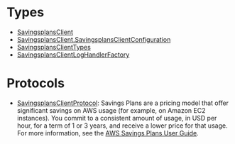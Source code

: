 # Types

  - [SavingsplansClient](/aws-sdk-swift/reference/0.x/AWSSavingsplans/SavingsplansClient)
  - [SavingsplansClient.SavingsplansClientConfiguration](/aws-sdk-swift/reference/0.x/AWSSavingsplans/SavingsplansClient_SavingsplansClientConfiguration)
  - [SavingsplansClientTypes](/aws-sdk-swift/reference/0.x/AWSSavingsplans/SavingsplansClientTypes)
  - [SavingsplansClientLogHandlerFactory](/aws-sdk-swift/reference/0.x/AWSSavingsplans/SavingsplansClientLogHandlerFactory)

# Protocols

  - [SavingsplansClientProtocol](/aws-sdk-swift/reference/0.x/AWSSavingsplans/SavingsplansClientProtocol):
    Savings Plans are a pricing model that offer significant savings on AWS usage (for example, on Amazon EC2 instances). You commit to a consistent amount of usage, in USD per hour, for a term of 1 or 3 years, and receive a lower price for that usage. For more information, see the [AWS Savings Plans User Guide](https://docs.aws.amazon.com/savingsplans/latest/userguide/).
